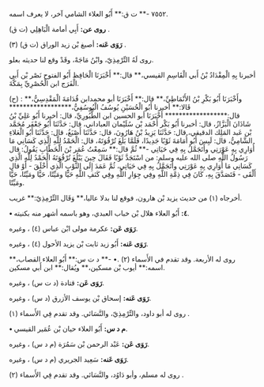 ٧٥٥٢ -** ت ق:** أَبُو العلاء الشامي آخر، لا يعرف اسمه.

**روى عن:** أَبِي أمامة الْبَاهِلِي (ت ق) .

**رَوَى عَنه:** أصبغ بْن زيد الوراق (ت ق) (٣) .

روى لَهُ التِّرْمِذِيّ، وابْنُ مَاجَهْ، وقَدْ وقع لنا حديثه بعلو.

أخبرنا بِهِ الْمِقْدَادُ بْنُ أَبي الْقَاسِمِ القيسي،** قال:** أَخْبَرَنَا الْحَافِظ أَبُو الفتوح نَصْر بْن أَبي الْفَرَج ابن الْحُصْرِيِّ بِمَكَّةَ.

(ح) : وأَخْبَرَنَا أَبُو بَكْرِ بْنُ الأَنْمَاطِيِّ،** قال:** أَخْبَرَنَا أبو محمدابن قُدَامَةَ الْمَقْدِسِيُّ،** قَالا:** أخبرنا أَبُو الْحُسَيْنِ يُوسُفُ الْيُوسُفِيُّ،****************** قال:****************** أَخْبَرَنَا أبو الحسين ابن الطُّيُورِيِّ، قال: أخبرنا أَبُو عَلِيِّ بْنُ شَاذَانَ الْبَزَّازُ، قال: أخبرنا أَبُو بَكْر أَحْمَد بْن سُلَيْمان العباداني، قال: حَدَّثَنَا أَبُو جَعْفَر مُحَمَّد بْن عَبد المَلِك الدقيقي، قال: حَدَّثَنَا يَزِيدُ بْنُ هَارُونَ، قال: حَدَّثَنَا أَصْبَغُ، قال: حَدَّثَنَا أَبُو الْعَلاءِ الشَّامِيُّ، قال: لَبِسَ أَبُو أُمَامَةَ ثَوْبًا جَدِيدًا، فَلَمَّا بَلَغَ تُرْقُوَتَهُ، قال: الْحَمْدُ لِلَّهِ الَّذِي كَسَانِي مَا أُوَارِي بِهِ عَوْرَتِي وأَتَجَمَّلُ بِهِ فِي حَيَاتِي -** ثُمَّ قال:** سَمِعْتُ عُمَر بْنَ الْخَطَّابِ يَقُولُ: قال رَسُولُ اللَّهِ صلى الله عليه وسلم: من اسْتَجَدَّ ثَوْبًا فَقَالَ حِينَ يَبْلُغَ تُرْقُوَتَهُ الْحَمْدُ لِلَّهِ الَّذِي كَسَانِي مَا أُوَارِي بِهِ عَوْرَتِي وأَتَجَمَّلُ بِهِ فِي حَيَاتِي، ثُمَّ عَمَدَ إِلَى الثَّوْبِ الَّذِي أَخْلَقَ - أَوْ قال أَلْقَى - فَتَصَدَّقَ بِهِ، كَانَ فِي ذِمَّةِ اللَّهِ وفِي جِوَارِ اللَّهِ وفِي كَنَفِ اللَّهِ حَيًّا ومَيِّتًا، حَيًّا ومَيِّتًا، حَيًّا ومَيِّتًا.

أخرجاه (١) من حديث يزيد بْن هارون، فوقع لنا بدلا عاليا،** وَقَال التِّرْمِذِيّ:** غريب.

**• ٤:** أَبُو العلاء هلال بْن خباب العبدي، وهو باسمه أشهر منه بكنيته.

**رَوَى عَن:** عكرمة مولى ابْن عباس (٤) ، وغيره.

**رَوَى عَنه:** أَبُو زيد ثابت بْن يزيد الأحول (٤) ، وغيره.

روى له الأربعة. وقد تقدم في الأَسماء (٢) .• -** د ت س:** أَبُو العلاء القصاب،** اسمه:** أيوب بْن مسكين،** ويُقال:** ابن أَبي مسكين.

**رَوَى عَن:** قتادة (د ت س) ، وغيره.

**رَوَى عَنه:** إسحاق بْن يوسف الأزرق (د س) ، وغيره.

روى له أبو داود، والتِّرْمِذِيّ، والنَّسَائي. وقد تقدم فِي الأَسماء (١) .

**• م د س:** أَبُو العلاء حيان بْن عُمَير القيسي.

**رَوَى عَن:** عَبْد الرحمن بْن سَمُرَة (م د س) ، وغيره.

**رَوَى عَنه:** سَعِيد الجريري (م د س) ، وغيره.

روى له مسلم، وأبو دَاوُد، والنَّسَائي. وقد تقدم فِي الأَسماء (٢) .